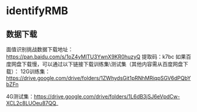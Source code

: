 # identifyRMB

## 数据下载
面值识别挑战数据下载地址：https://pan.baidu.com/s/1oZ4yMlTU3YwnX9KR0huzyQ 提取码：k7bc
如果百度网盘下载慢，可以通过以下链接下载训练集\测试集（其他内容需从百度网盘下载）：
12G训练集：https://drive.google.com/drive/folders/1ZWhydsGit1pRNhMRiqpSGV6dPQbYbZFn

4G测试集：https://drive.google.com/drive/folders/1L6dB3jSJ6eVpdCw-XCL2c8LUOeu87QQ_